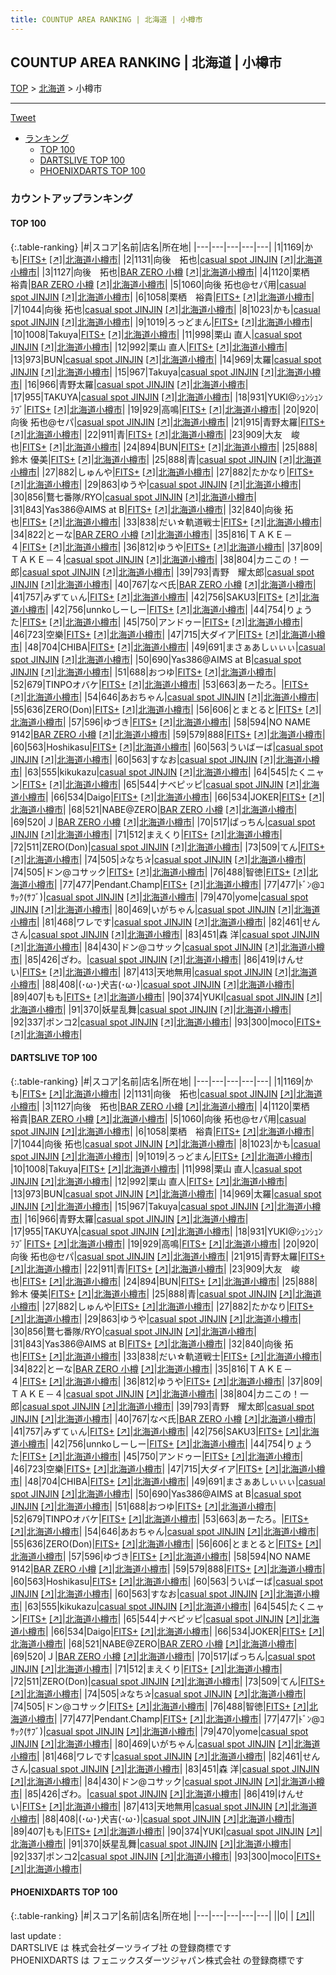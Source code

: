 ```yaml
---
title: COUNTUP AREA RANKING | 北海道 | 小樽市
---
```

## COUNTUP AREA RANKING | 北海道 | 小樽市

[TOP](/darts/rank/) > [北海道](/darts/rank/北海道/) > 小樽市

___

<a href="https://twitter.com/share?ref_src=twsrc%5Etfw" data-text="COUNTUP AREA RANKING | 北海道小樽市" class="twitter-share-button" data-hashtags="DARTSLIVE,PHOENIXDARTS,darts,ダーツ" data-show-count="false">Tweet</a>

* [ランキング](#カウントアップランキング)
    * [TOP 100](#top-100)
    * [DARTSLIVE TOP 100](#dartslive-top-100)
    * [PHOENIXDARTS TOP 100](#phoenixdarts-top-100)

### カウントアップランキング

#### TOP 100



{:.table-ranking}
|#|スコア|名前|店名|所在地|
|---|---|---|---|---|
|1|1169|<span class="rank-name-dl">かも</span>|<a href="/darts/rank/shops/c35c3e4b77df309d25d56fb0e5c39bac.html">FITS+</a> <a href="https://search.dartslive.com/jp/shop/c35c3e4b77df309d25d56fb0e5c39bac">[↗]</a>|<a href="/darts/rank/北海道/小樽市">北海道小樽市</a>|
|2|1131|<span class="rank-name-dl">向後　拓也</span>|<a href="/darts/rank/shops/b6fe9d88def422195f9f3321c1147265.html">casual spot JINJIN</a> <a href="https://search.dartslive.com/jp/shop/b6fe9d88def422195f9f3321c1147265">[↗]</a>|<a href="/darts/rank/北海道/小樽市">北海道小樽市</a>|
|3|1127|<span class="rank-name-dl">向後　拓也</span>|<a href="/darts/rank/shops/dd90430471ea4c3db21333aee1bd51e4.html">BAR ZERO 小樽</a> <a href="https://search.dartslive.com/jp/shop/dd90430471ea4c3db21333aee1bd51e4">[↗]</a>|<a href="/darts/rank/北海道/小樽市">北海道小樽市</a>|
|4|1120|<span class="rank-name-dl">栗栖　裕貴</span>|<a href="/darts/rank/shops/dd90430471ea4c3db21333aee1bd51e4.html">BAR ZERO 小樽</a> <a href="https://search.dartslive.com/jp/shop/dd90430471ea4c3db21333aee1bd51e4">[↗]</a>|<a href="/darts/rank/北海道/小樽市">北海道小樽市</a>|
|5|1060|<span class="rank-name-dl">向後 拓也@セパ用</span>|<a href="/darts/rank/shops/b6fe9d88def422195f9f3321c1147265.html">casual spot JINJIN</a> <a href="https://search.dartslive.com/jp/shop/b6fe9d88def422195f9f3321c1147265">[↗]</a>|<a href="/darts/rank/北海道/小樽市">北海道小樽市</a>|
|6|1058|<span class="rank-name-dl">栗栖　裕貴</span>|<a href="/darts/rank/shops/c35c3e4b77df309d25d56fb0e5c39bac.html">FITS+</a> <a href="https://search.dartslive.com/jp/shop/c35c3e4b77df309d25d56fb0e5c39bac">[↗]</a>|<a href="/darts/rank/北海道/小樽市">北海道小樽市</a>|
|7|1044|<span class="rank-name-dl">向後 拓也</span>|<a href="/darts/rank/shops/b6fe9d88def422195f9f3321c1147265.html">casual spot JINJIN</a> <a href="https://search.dartslive.com/jp/shop/b6fe9d88def422195f9f3321c1147265">[↗]</a>|<a href="/darts/rank/北海道/小樽市">北海道小樽市</a>|
|8|1023|<span class="rank-name-dl">かも</span>|<a href="/darts/rank/shops/b6fe9d88def422195f9f3321c1147265.html">casual spot JINJIN</a> <a href="https://search.dartslive.com/jp/shop/b6fe9d88def422195f9f3321c1147265">[↗]</a>|<a href="/darts/rank/北海道/小樽市">北海道小樽市</a>|
|9|1019|<span class="rank-name-dl">ろっどまん</span>|<a href="/darts/rank/shops/c35c3e4b77df309d25d56fb0e5c39bac.html">FITS+</a> <a href="https://search.dartslive.com/jp/shop/c35c3e4b77df309d25d56fb0e5c39bac">[↗]</a>|<a href="/darts/rank/北海道/小樽市">北海道小樽市</a>|
|10|1008|<span class="rank-name-dl">Takuya</span>|<a href="/darts/rank/shops/c35c3e4b77df309d25d56fb0e5c39bac.html">FITS+</a> <a href="https://search.dartslive.com/jp/shop/c35c3e4b77df309d25d56fb0e5c39bac">[↗]</a>|<a href="/darts/rank/北海道/小樽市">北海道小樽市</a>|
|11|998|<span class="rank-name-dl">栗山 直人</span>|<a href="/darts/rank/shops/b6fe9d88def422195f9f3321c1147265.html">casual spot JINJIN</a> <a href="https://search.dartslive.com/jp/shop/b6fe9d88def422195f9f3321c1147265">[↗]</a>|<a href="/darts/rank/北海道/小樽市">北海道小樽市</a>|
|12|992|<span class="rank-name-dl">栗山 直人</span>|<a href="/darts/rank/shops/c35c3e4b77df309d25d56fb0e5c39bac.html">FITS+</a> <a href="https://search.dartslive.com/jp/shop/c35c3e4b77df309d25d56fb0e5c39bac">[↗]</a>|<a href="/darts/rank/北海道/小樽市">北海道小樽市</a>|
|13|973|<span class="rank-name-dl">BUN</span>|<a href="/darts/rank/shops/b6fe9d88def422195f9f3321c1147265.html">casual spot JINJIN</a> <a href="https://search.dartslive.com/jp/shop/b6fe9d88def422195f9f3321c1147265">[↗]</a>|<a href="/darts/rank/北海道/小樽市">北海道小樽市</a>|
|14|969|<span class="rank-name-dl">太羅</span>|<a href="/darts/rank/shops/b6fe9d88def422195f9f3321c1147265.html">casual spot JINJIN</a> <a href="https://search.dartslive.com/jp/shop/b6fe9d88def422195f9f3321c1147265">[↗]</a>|<a href="/darts/rank/北海道/小樽市">北海道小樽市</a>|
|15|967|<span class="rank-name-dl">Takuya</span>|<a href="/darts/rank/shops/b6fe9d88def422195f9f3321c1147265.html">casual spot JINJIN</a> <a href="https://search.dartslive.com/jp/shop/b6fe9d88def422195f9f3321c1147265">[↗]</a>|<a href="/darts/rank/北海道/小樽市">北海道小樽市</a>|
|16|966|<span class="rank-name-dl">青野太羅</span>|<a href="/darts/rank/shops/b6fe9d88def422195f9f3321c1147265.html">casual spot JINJIN</a> <a href="https://search.dartslive.com/jp/shop/b6fe9d88def422195f9f3321c1147265">[↗]</a>|<a href="/darts/rank/北海道/小樽市">北海道小樽市</a>|
|17|955|<span class="rank-name-dl">TAKUYA</span>|<a href="/darts/rank/shops/b6fe9d88def422195f9f3321c1147265.html">casual spot JINJIN</a> <a href="https://search.dartslive.com/jp/shop/b6fe9d88def422195f9f3321c1147265">[↗]</a>|<a href="/darts/rank/北海道/小樽市">北海道小樽市</a>|
|18|931|<span class="rank-name-dl">YUKI@ｼｭﾝｼｭﾝﾗﾌﾞ</span>|<a href="/darts/rank/shops/c35c3e4b77df309d25d56fb0e5c39bac.html">FITS+</a> <a href="https://search.dartslive.com/jp/shop/c35c3e4b77df309d25d56fb0e5c39bac">[↗]</a>|<a href="/darts/rank/北海道/小樽市">北海道小樽市</a>|
|19|929|<span class="rank-name-dl">高鳴</span>|<a href="/darts/rank/shops/c35c3e4b77df309d25d56fb0e5c39bac.html">FITS+</a> <a href="https://search.dartslive.com/jp/shop/c35c3e4b77df309d25d56fb0e5c39bac">[↗]</a>|<a href="/darts/rank/北海道/小樽市">北海道小樽市</a>|
|20|920|<span class="rank-name-dl">向後 拓也@セパ</span>|<a href="/darts/rank/shops/b6fe9d88def422195f9f3321c1147265.html">casual spot JINJIN</a> <a href="https://search.dartslive.com/jp/shop/b6fe9d88def422195f9f3321c1147265">[↗]</a>|<a href="/darts/rank/北海道/小樽市">北海道小樽市</a>|
|21|915|<span class="rank-name-dl">青野太羅</span>|<a href="/darts/rank/shops/c35c3e4b77df309d25d56fb0e5c39bac.html">FITS+</a> <a href="https://search.dartslive.com/jp/shop/c35c3e4b77df309d25d56fb0e5c39bac">[↗]</a>|<a href="/darts/rank/北海道/小樽市">北海道小樽市</a>|
|22|911|<span class="rank-name-dl">青</span>|<a href="/darts/rank/shops/c35c3e4b77df309d25d56fb0e5c39bac.html">FITS+</a> <a href="https://search.dartslive.com/jp/shop/c35c3e4b77df309d25d56fb0e5c39bac">[↗]</a>|<a href="/darts/rank/北海道/小樽市">北海道小樽市</a>|
|23|909|<span class="rank-name-dl">大友　峻也</span>|<a href="/darts/rank/shops/c35c3e4b77df309d25d56fb0e5c39bac.html">FITS+</a> <a href="https://search.dartslive.com/jp/shop/c35c3e4b77df309d25d56fb0e5c39bac">[↗]</a>|<a href="/darts/rank/北海道/小樽市">北海道小樽市</a>|
|24|894|<span class="rank-name-dl">BUN</span>|<a href="/darts/rank/shops/c35c3e4b77df309d25d56fb0e5c39bac.html">FITS+</a> <a href="https://search.dartslive.com/jp/shop/c35c3e4b77df309d25d56fb0e5c39bac">[↗]</a>|<a href="/darts/rank/北海道/小樽市">北海道小樽市</a>|
|25|888|<span class="rank-name-dl">鈴木 優美</span>|<a href="/darts/rank/shops/c35c3e4b77df309d25d56fb0e5c39bac.html">FITS+</a> <a href="https://search.dartslive.com/jp/shop/c35c3e4b77df309d25d56fb0e5c39bac">[↗]</a>|<a href="/darts/rank/北海道/小樽市">北海道小樽市</a>|
|25|888|<span class="rank-name-dl">青</span>|<a href="/darts/rank/shops/b6fe9d88def422195f9f3321c1147265.html">casual spot JINJIN</a> <a href="https://search.dartslive.com/jp/shop/b6fe9d88def422195f9f3321c1147265">[↗]</a>|<a href="/darts/rank/北海道/小樽市">北海道小樽市</a>|
|27|882|<span class="rank-name-dl">しゅんや</span>|<a href="/darts/rank/shops/c35c3e4b77df309d25d56fb0e5c39bac.html">FITS+</a> <a href="https://search.dartslive.com/jp/shop/c35c3e4b77df309d25d56fb0e5c39bac">[↗]</a>|<a href="/darts/rank/北海道/小樽市">北海道小樽市</a>|
|27|882|<span class="rank-name-dl">たかなり</span>|<a href="/darts/rank/shops/c35c3e4b77df309d25d56fb0e5c39bac.html">FITS+</a> <a href="https://search.dartslive.com/jp/shop/c35c3e4b77df309d25d56fb0e5c39bac">[↗]</a>|<a href="/darts/rank/北海道/小樽市">北海道小樽市</a>|
|29|863|<span class="rank-name-dl">ゆうや</span>|<a href="/darts/rank/shops/b6fe9d88def422195f9f3321c1147265.html">casual spot JINJIN</a> <a href="https://search.dartslive.com/jp/shop/b6fe9d88def422195f9f3321c1147265">[↗]</a>|<a href="/darts/rank/北海道/小樽市">北海道小樽市</a>|
|30|856|<span class="rank-name-dl">鶩七番隊/RYO</span>|<a href="/darts/rank/shops/b6fe9d88def422195f9f3321c1147265.html">casual spot JINJIN</a> <a href="https://search.dartslive.com/jp/shop/b6fe9d88def422195f9f3321c1147265">[↗]</a>|<a href="/darts/rank/北海道/小樽市">北海道小樽市</a>|
|31|843|<span class="rank-name-dl">Yas386@AIMS at B</span>|<a href="/darts/rank/shops/c35c3e4b77df309d25d56fb0e5c39bac.html">FITS+</a> <a href="https://search.dartslive.com/jp/shop/c35c3e4b77df309d25d56fb0e5c39bac">[↗]</a>|<a href="/darts/rank/北海道/小樽市">北海道小樽市</a>|
|32|840|<span class="rank-name-dl">向後 拓也</span>|<a href="/darts/rank/shops/c35c3e4b77df309d25d56fb0e5c39bac.html">FITS+</a> <a href="https://search.dartslive.com/jp/shop/c35c3e4b77df309d25d56fb0e5c39bac">[↗]</a>|<a href="/darts/rank/北海道/小樽市">北海道小樽市</a>|
|33|838|<span class="rank-name-dl">だい☆軌道戦士</span>|<a href="/darts/rank/shops/c35c3e4b77df309d25d56fb0e5c39bac.html">FITS+</a> <a href="https://search.dartslive.com/jp/shop/c35c3e4b77df309d25d56fb0e5c39bac">[↗]</a>|<a href="/darts/rank/北海道/小樽市">北海道小樽市</a>|
|34|822|<span class="rank-name-dl">とーな</span>|<a href="/darts/rank/shops/dd90430471ea4c3db21333aee1bd51e4.html">BAR ZERO 小樽</a> <a href="https://search.dartslive.com/jp/shop/dd90430471ea4c3db21333aee1bd51e4">[↗]</a>|<a href="/darts/rank/北海道/小樽市">北海道小樽市</a>|
|35|816|<span class="rank-name-dl">ＴＡＫＥ－４</span>|<a href="/darts/rank/shops/c35c3e4b77df309d25d56fb0e5c39bac.html">FITS+</a> <a href="https://search.dartslive.com/jp/shop/c35c3e4b77df309d25d56fb0e5c39bac">[↗]</a>|<a href="/darts/rank/北海道/小樽市">北海道小樽市</a>|
|36|812|<span class="rank-name-dl">ゆうや</span>|<a href="/darts/rank/shops/c35c3e4b77df309d25d56fb0e5c39bac.html">FITS+</a> <a href="https://search.dartslive.com/jp/shop/c35c3e4b77df309d25d56fb0e5c39bac">[↗]</a>|<a href="/darts/rank/北海道/小樽市">北海道小樽市</a>|
|37|809|<span class="rank-name-dl">ＴＡＫＥ－４</span>|<a href="/darts/rank/shops/b6fe9d88def422195f9f3321c1147265.html">casual spot JINJIN</a> <a href="https://search.dartslive.com/jp/shop/b6fe9d88def422195f9f3321c1147265">[↗]</a>|<a href="/darts/rank/北海道/小樽市">北海道小樽市</a>|
|38|804|<span class="rank-name-dl">カニこの！一郎</span>|<a href="/darts/rank/shops/b6fe9d88def422195f9f3321c1147265.html">casual spot JINJIN</a> <a href="https://search.dartslive.com/jp/shop/b6fe9d88def422195f9f3321c1147265">[↗]</a>|<a href="/darts/rank/北海道/小樽市">北海道小樽市</a>|
|39|793|<span class="rank-name-dl">青野　耀太郎</span>|<a href="/darts/rank/shops/b6fe9d88def422195f9f3321c1147265.html">casual spot JINJIN</a> <a href="https://search.dartslive.com/jp/shop/b6fe9d88def422195f9f3321c1147265">[↗]</a>|<a href="/darts/rank/北海道/小樽市">北海道小樽市</a>|
|40|767|<span class="rank-name-dl">なべ氏</span>|<a href="/darts/rank/shops/dd90430471ea4c3db21333aee1bd51e4.html">BAR ZERO 小樽</a> <a href="https://search.dartslive.com/jp/shop/dd90430471ea4c3db21333aee1bd51e4">[↗]</a>|<a href="/darts/rank/北海道/小樽市">北海道小樽市</a>|
|41|757|<span class="rank-name-dl">みずてぃん</span>|<a href="/darts/rank/shops/c35c3e4b77df309d25d56fb0e5c39bac.html">FITS+</a> <a href="https://search.dartslive.com/jp/shop/c35c3e4b77df309d25d56fb0e5c39bac">[↗]</a>|<a href="/darts/rank/北海道/小樽市">北海道小樽市</a>|
|42|756|<span class="rank-name-dl">SAKU3</span>|<a href="/darts/rank/shops/c35c3e4b77df309d25d56fb0e5c39bac.html">FITS+</a> <a href="https://search.dartslive.com/jp/shop/c35c3e4b77df309d25d56fb0e5c39bac">[↗]</a>|<a href="/darts/rank/北海道/小樽市">北海道小樽市</a>|
|42|756|<span class="rank-name-dl">unnkoしーしー</span>|<a href="/darts/rank/shops/c35c3e4b77df309d25d56fb0e5c39bac.html">FITS+</a> <a href="https://search.dartslive.com/jp/shop/c35c3e4b77df309d25d56fb0e5c39bac">[↗]</a>|<a href="/darts/rank/北海道/小樽市">北海道小樽市</a>|
|44|754|<span class="rank-name-dl">りょうた</span>|<a href="/darts/rank/shops/c35c3e4b77df309d25d56fb0e5c39bac.html">FITS+</a> <a href="https://search.dartslive.com/jp/shop/c35c3e4b77df309d25d56fb0e5c39bac">[↗]</a>|<a href="/darts/rank/北海道/小樽市">北海道小樽市</a>|
|45|750|<span class="rank-name-dl">アンドゥー</span>|<a href="/darts/rank/shops/c35c3e4b77df309d25d56fb0e5c39bac.html">FITS+</a> <a href="https://search.dartslive.com/jp/shop/c35c3e4b77df309d25d56fb0e5c39bac">[↗]</a>|<a href="/darts/rank/北海道/小樽市">北海道小樽市</a>|
|46|723|<span class="rank-name-dl">空樂</span>|<a href="/darts/rank/shops/c35c3e4b77df309d25d56fb0e5c39bac.html">FITS+</a> <a href="https://search.dartslive.com/jp/shop/c35c3e4b77df309d25d56fb0e5c39bac">[↗]</a>|<a href="/darts/rank/北海道/小樽市">北海道小樽市</a>|
|47|715|<span class="rank-name-dl">大ダイア</span>|<a href="/darts/rank/shops/c35c3e4b77df309d25d56fb0e5c39bac.html">FITS+</a> <a href="https://search.dartslive.com/jp/shop/c35c3e4b77df309d25d56fb0e5c39bac">[↗]</a>|<a href="/darts/rank/北海道/小樽市">北海道小樽市</a>|
|48|704|<span class="rank-name-dl">CHIBA</span>|<a href="/darts/rank/shops/c35c3e4b77df309d25d56fb0e5c39bac.html">FITS+</a> <a href="https://search.dartslive.com/jp/shop/c35c3e4b77df309d25d56fb0e5c39bac">[↗]</a>|<a href="/darts/rank/北海道/小樽市">北海道小樽市</a>|
|49|691|<span class="rank-name-dl">まさぁあしぃぃぃ</span>|<a href="/darts/rank/shops/b6fe9d88def422195f9f3321c1147265.html">casual spot JINJIN</a> <a href="https://search.dartslive.com/jp/shop/b6fe9d88def422195f9f3321c1147265">[↗]</a>|<a href="/darts/rank/北海道/小樽市">北海道小樽市</a>|
|50|690|<span class="rank-name-dl">Yas386@AIMS at B</span>|<a href="/darts/rank/shops/b6fe9d88def422195f9f3321c1147265.html">casual spot JINJIN</a> <a href="https://search.dartslive.com/jp/shop/b6fe9d88def422195f9f3321c1147265">[↗]</a>|<a href="/darts/rank/北海道/小樽市">北海道小樽市</a>|
|51|688|<span class="rank-name-dl">おつゆ</span>|<a href="/darts/rank/shops/c35c3e4b77df309d25d56fb0e5c39bac.html">FITS+</a> <a href="https://search.dartslive.com/jp/shop/c35c3e4b77df309d25d56fb0e5c39bac">[↗]</a>|<a href="/darts/rank/北海道/小樽市">北海道小樽市</a>|
|52|679|<span class="rank-name-dl">TINPOオバケ</span>|<a href="/darts/rank/shops/c35c3e4b77df309d25d56fb0e5c39bac.html">FITS+</a> <a href="https://search.dartslive.com/jp/shop/c35c3e4b77df309d25d56fb0e5c39bac">[↗]</a>|<a href="/darts/rank/北海道/小樽市">北海道小樽市</a>|
|53|663|<span class="rank-name-dl">あーたろ。</span>|<a href="/darts/rank/shops/c35c3e4b77df309d25d56fb0e5c39bac.html">FITS+</a> <a href="https://search.dartslive.com/jp/shop/c35c3e4b77df309d25d56fb0e5c39bac">[↗]</a>|<a href="/darts/rank/北海道/小樽市">北海道小樽市</a>|
|54|646|<span class="rank-name-dl">あおちゃん</span>|<a href="/darts/rank/shops/b6fe9d88def422195f9f3321c1147265.html">casual spot JINJIN</a> <a href="https://search.dartslive.com/jp/shop/b6fe9d88def422195f9f3321c1147265">[↗]</a>|<a href="/darts/rank/北海道/小樽市">北海道小樽市</a>|
|55|636|<span class="rank-name-dl">ZERO(Don)</span>|<a href="/darts/rank/shops/c35c3e4b77df309d25d56fb0e5c39bac.html">FITS+</a> <a href="https://search.dartslive.com/jp/shop/c35c3e4b77df309d25d56fb0e5c39bac">[↗]</a>|<a href="/darts/rank/北海道/小樽市">北海道小樽市</a>|
|56|606|<span class="rank-name-dl">とまとると</span>|<a href="/darts/rank/shops/c35c3e4b77df309d25d56fb0e5c39bac.html">FITS+</a> <a href="https://search.dartslive.com/jp/shop/c35c3e4b77df309d25d56fb0e5c39bac">[↗]</a>|<a href="/darts/rank/北海道/小樽市">北海道小樽市</a>|
|57|596|<span class="rank-name-dl">ゆづき</span>|<a href="/darts/rank/shops/c35c3e4b77df309d25d56fb0e5c39bac.html">FITS+</a> <a href="https://search.dartslive.com/jp/shop/c35c3e4b77df309d25d56fb0e5c39bac">[↗]</a>|<a href="/darts/rank/北海道/小樽市">北海道小樽市</a>|
|58|594|<span class="rank-name-dl">NO NAME 9142</span>|<a href="/darts/rank/shops/dd90430471ea4c3db21333aee1bd51e4.html">BAR ZERO 小樽</a> <a href="https://search.dartslive.com/jp/shop/dd90430471ea4c3db21333aee1bd51e4">[↗]</a>|<a href="/darts/rank/北海道/小樽市">北海道小樽市</a>|
|59|579|<span class="rank-name-dl">888</span>|<a href="/darts/rank/shops/c35c3e4b77df309d25d56fb0e5c39bac.html">FITS+</a> <a href="https://search.dartslive.com/jp/shop/c35c3e4b77df309d25d56fb0e5c39bac">[↗]</a>|<a href="/darts/rank/北海道/小樽市">北海道小樽市</a>|
|60|563|<span class="rank-name-dl">Hoshikasu</span>|<a href="/darts/rank/shops/c35c3e4b77df309d25d56fb0e5c39bac.html">FITS+</a> <a href="https://search.dartslive.com/jp/shop/c35c3e4b77df309d25d56fb0e5c39bac">[↗]</a>|<a href="/darts/rank/北海道/小樽市">北海道小樽市</a>|
|60|563|<span class="rank-name-dl">ういばーば</span>|<a href="/darts/rank/shops/b6fe9d88def422195f9f3321c1147265.html">casual spot JINJIN</a> <a href="https://search.dartslive.com/jp/shop/b6fe9d88def422195f9f3321c1147265">[↗]</a>|<a href="/darts/rank/北海道/小樽市">北海道小樽市</a>|
|60|563|<span class="rank-name-dl">すなお</span>|<a href="/darts/rank/shops/b6fe9d88def422195f9f3321c1147265.html">casual spot JINJIN</a> <a href="https://search.dartslive.com/jp/shop/b6fe9d88def422195f9f3321c1147265">[↗]</a>|<a href="/darts/rank/北海道/小樽市">北海道小樽市</a>|
|63|555|<span class="rank-name-dl">kikukazu</span>|<a href="/darts/rank/shops/b6fe9d88def422195f9f3321c1147265.html">casual spot JINJIN</a> <a href="https://search.dartslive.com/jp/shop/b6fe9d88def422195f9f3321c1147265">[↗]</a>|<a href="/darts/rank/北海道/小樽市">北海道小樽市</a>|
|64|545|<span class="rank-name-dl">たくニャン</span>|<a href="/darts/rank/shops/c35c3e4b77df309d25d56fb0e5c39bac.html">FITS+</a> <a href="https://search.dartslive.com/jp/shop/c35c3e4b77df309d25d56fb0e5c39bac">[↗]</a>|<a href="/darts/rank/北海道/小樽市">北海道小樽市</a>|
|65|544|<span class="rank-name-dl">ナベピッピ</span>|<a href="/darts/rank/shops/b6fe9d88def422195f9f3321c1147265.html">casual spot JINJIN</a> <a href="https://search.dartslive.com/jp/shop/b6fe9d88def422195f9f3321c1147265">[↗]</a>|<a href="/darts/rank/北海道/小樽市">北海道小樽市</a>|
|66|534|<span class="rank-name-dl">Daigo</span>|<a href="/darts/rank/shops/c35c3e4b77df309d25d56fb0e5c39bac.html">FITS+</a> <a href="https://search.dartslive.com/jp/shop/c35c3e4b77df309d25d56fb0e5c39bac">[↗]</a>|<a href="/darts/rank/北海道/小樽市">北海道小樽市</a>|
|66|534|<span class="rank-name-dl">JOKER</span>|<a href="/darts/rank/shops/c35c3e4b77df309d25d56fb0e5c39bac.html">FITS+</a> <a href="https://search.dartslive.com/jp/shop/c35c3e4b77df309d25d56fb0e5c39bac">[↗]</a>|<a href="/darts/rank/北海道/小樽市">北海道小樽市</a>|
|68|521|<span class="rank-name-dl">NABE@ZERO</span>|<a href="/darts/rank/shops/dd90430471ea4c3db21333aee1bd51e4.html">BAR ZERO 小樽</a> <a href="https://search.dartslive.com/jp/shop/dd90430471ea4c3db21333aee1bd51e4">[↗]</a>|<a href="/darts/rank/北海道/小樽市">北海道小樽市</a>|
|69|520|<span class="rank-name-dl">Ｊ</span>|<a href="/darts/rank/shops/dd90430471ea4c3db21333aee1bd51e4.html">BAR ZERO 小樽</a> <a href="https://search.dartslive.com/jp/shop/dd90430471ea4c3db21333aee1bd51e4">[↗]</a>|<a href="/darts/rank/北海道/小樽市">北海道小樽市</a>|
|70|517|<span class="rank-name-dl">ぱっちん</span>|<a href="/darts/rank/shops/b6fe9d88def422195f9f3321c1147265.html">casual spot JINJIN</a> <a href="https://search.dartslive.com/jp/shop/b6fe9d88def422195f9f3321c1147265">[↗]</a>|<a href="/darts/rank/北海道/小樽市">北海道小樽市</a>|
|71|512|<span class="rank-name-dl">まえくり</span>|<a href="/darts/rank/shops/c35c3e4b77df309d25d56fb0e5c39bac.html">FITS+</a> <a href="https://search.dartslive.com/jp/shop/c35c3e4b77df309d25d56fb0e5c39bac">[↗]</a>|<a href="/darts/rank/北海道/小樽市">北海道小樽市</a>|
|72|511|<span class="rank-name-dl">ZERO(Don)</span>|<a href="/darts/rank/shops/b6fe9d88def422195f9f3321c1147265.html">casual spot JINJIN</a> <a href="https://search.dartslive.com/jp/shop/b6fe9d88def422195f9f3321c1147265">[↗]</a>|<a href="/darts/rank/北海道/小樽市">北海道小樽市</a>|
|73|509|<span class="rank-name-dl">てん</span>|<a href="/darts/rank/shops/c35c3e4b77df309d25d56fb0e5c39bac.html">FITS+</a> <a href="https://search.dartslive.com/jp/shop/c35c3e4b77df309d25d56fb0e5c39bac">[↗]</a>|<a href="/darts/rank/北海道/小樽市">北海道小樽市</a>|
|74|505|<span class="rank-name-dl">✰なち✰</span>|<a href="/darts/rank/shops/b6fe9d88def422195f9f3321c1147265.html">casual spot JINJIN</a> <a href="https://search.dartslive.com/jp/shop/b6fe9d88def422195f9f3321c1147265">[↗]</a>|<a href="/darts/rank/北海道/小樽市">北海道小樽市</a>|
|74|505|<span class="rank-name-dl">ドン@コサック</span>|<a href="/darts/rank/shops/c35c3e4b77df309d25d56fb0e5c39bac.html">FITS+</a> <a href="https://search.dartslive.com/jp/shop/c35c3e4b77df309d25d56fb0e5c39bac">[↗]</a>|<a href="/darts/rank/北海道/小樽市">北海道小樽市</a>|
|76|488|<span class="rank-name-dl">智徳</span>|<a href="/darts/rank/shops/c35c3e4b77df309d25d56fb0e5c39bac.html">FITS+</a> <a href="https://search.dartslive.com/jp/shop/c35c3e4b77df309d25d56fb0e5c39bac">[↗]</a>|<a href="/darts/rank/北海道/小樽市">北海道小樽市</a>|
|77|477|<span class="rank-name-dl">Pendant.Champ</span>|<a href="/darts/rank/shops/c35c3e4b77df309d25d56fb0e5c39bac.html">FITS+</a> <a href="https://search.dartslive.com/jp/shop/c35c3e4b77df309d25d56fb0e5c39bac">[↗]</a>|<a href="/darts/rank/北海道/小樽市">北海道小樽市</a>|
|77|477|<span class="rank-name-dl">ﾄﾞﾝ@ｺｻｯｸ(ｻﾌﾞ)</span>|<a href="/darts/rank/shops/b6fe9d88def422195f9f3321c1147265.html">casual spot JINJIN</a> <a href="https://search.dartslive.com/jp/shop/b6fe9d88def422195f9f3321c1147265">[↗]</a>|<a href="/darts/rank/北海道/小樽市">北海道小樽市</a>|
|79|470|<span class="rank-name-dl">yome</span>|<a href="/darts/rank/shops/b6fe9d88def422195f9f3321c1147265.html">casual spot JINJIN</a> <a href="https://search.dartslive.com/jp/shop/b6fe9d88def422195f9f3321c1147265">[↗]</a>|<a href="/darts/rank/北海道/小樽市">北海道小樽市</a>|
|80|469|<span class="rank-name-dl">いがちゃん</span>|<a href="/darts/rank/shops/b6fe9d88def422195f9f3321c1147265.html">casual spot JINJIN</a> <a href="https://search.dartslive.com/jp/shop/b6fe9d88def422195f9f3321c1147265">[↗]</a>|<a href="/darts/rank/北海道/小樽市">北海道小樽市</a>|
|81|468|<span class="rank-name-dl">ワレです</span>|<a href="/darts/rank/shops/b6fe9d88def422195f9f3321c1147265.html">casual spot JINJIN</a> <a href="https://search.dartslive.com/jp/shop/b6fe9d88def422195f9f3321c1147265">[↗]</a>|<a href="/darts/rank/北海道/小樽市">北海道小樽市</a>|
|82|461|<span class="rank-name-dl">せんさん</span>|<a href="/darts/rank/shops/b6fe9d88def422195f9f3321c1147265.html">casual spot JINJIN</a> <a href="https://search.dartslive.com/jp/shop/b6fe9d88def422195f9f3321c1147265">[↗]</a>|<a href="/darts/rank/北海道/小樽市">北海道小樽市</a>|
|83|451|<span class="rank-name-dl">森 洋</span>|<a href="/darts/rank/shops/b6fe9d88def422195f9f3321c1147265.html">casual spot JINJIN</a> <a href="https://search.dartslive.com/jp/shop/b6fe9d88def422195f9f3321c1147265">[↗]</a>|<a href="/darts/rank/北海道/小樽市">北海道小樽市</a>|
|84|430|<span class="rank-name-dl">ドン@コサック</span>|<a href="/darts/rank/shops/b6fe9d88def422195f9f3321c1147265.html">casual spot JINJIN</a> <a href="https://search.dartslive.com/jp/shop/b6fe9d88def422195f9f3321c1147265">[↗]</a>|<a href="/darts/rank/北海道/小樽市">北海道小樽市</a>|
|85|426|<span class="rank-name-dl">ざわ。</span>|<a href="/darts/rank/shops/b6fe9d88def422195f9f3321c1147265.html">casual spot JINJIN</a> <a href="https://search.dartslive.com/jp/shop/b6fe9d88def422195f9f3321c1147265">[↗]</a>|<a href="/darts/rank/北海道/小樽市">北海道小樽市</a>|
|86|419|<span class="rank-name-dl">けんせい</span>|<a href="/darts/rank/shops/c35c3e4b77df309d25d56fb0e5c39bac.html">FITS+</a> <a href="https://search.dartslive.com/jp/shop/c35c3e4b77df309d25d56fb0e5c39bac">[↗]</a>|<a href="/darts/rank/北海道/小樽市">北海道小樽市</a>|
|87|413|<span class="rank-name-dl">天地無用</span>|<a href="/darts/rank/shops/b6fe9d88def422195f9f3321c1147265.html">casual spot JINJIN</a> <a href="https://search.dartslive.com/jp/shop/b6fe9d88def422195f9f3321c1147265">[↗]</a>|<a href="/darts/rank/北海道/小樽市">北海道小樽市</a>|
|88|408|<span class="rank-name-dl">(･ω･)犬吉(･ω･)</span>|<a href="/darts/rank/shops/b6fe9d88def422195f9f3321c1147265.html">casual spot JINJIN</a> <a href="https://search.dartslive.com/jp/shop/b6fe9d88def422195f9f3321c1147265">[↗]</a>|<a href="/darts/rank/北海道/小樽市">北海道小樽市</a>|
|89|407|<span class="rank-name-dl">もも</span>|<a href="/darts/rank/shops/c35c3e4b77df309d25d56fb0e5c39bac.html">FITS+</a> <a href="https://search.dartslive.com/jp/shop/c35c3e4b77df309d25d56fb0e5c39bac">[↗]</a>|<a href="/darts/rank/北海道/小樽市">北海道小樽市</a>|
|90|374|<span class="rank-name-dl">YUKI</span>|<a href="/darts/rank/shops/b6fe9d88def422195f9f3321c1147265.html">casual spot JINJIN</a> <a href="https://search.dartslive.com/jp/shop/b6fe9d88def422195f9f3321c1147265">[↗]</a>|<a href="/darts/rank/北海道/小樽市">北海道小樽市</a>|
|91|370|<span class="rank-name-dl">妖星乱舞</span>|<a href="/darts/rank/shops/b6fe9d88def422195f9f3321c1147265.html">casual spot JINJIN</a> <a href="https://search.dartslive.com/jp/shop/b6fe9d88def422195f9f3321c1147265">[↗]</a>|<a href="/darts/rank/北海道/小樽市">北海道小樽市</a>|
|92|337|<span class="rank-name-dl">ポンコ2</span>|<a href="/darts/rank/shops/b6fe9d88def422195f9f3321c1147265.html">casual spot JINJIN</a> <a href="https://search.dartslive.com/jp/shop/b6fe9d88def422195f9f3321c1147265">[↗]</a>|<a href="/darts/rank/北海道/小樽市">北海道小樽市</a>|
|93|300|<span class="rank-name-dl">moco</span>|<a href="/darts/rank/shops/c35c3e4b77df309d25d56fb0e5c39bac.html">FITS+</a> <a href="https://search.dartslive.com/jp/shop/c35c3e4b77df309d25d56fb0e5c39bac">[↗]</a>|<a href="/darts/rank/北海道/小樽市">北海道小樽市</a>|


#### DARTSLIVE TOP 100



{:.table-ranking}
|#|スコア|名前|店名|所在地|
|---|---|---|---|---|
|1|1169|<span class="rank-name-dl">かも</span>|<a href="/darts/rank/shops/c35c3e4b77df309d25d56fb0e5c39bac.html">FITS+</a> <a href="https://search.dartslive.com/jp/shop/c35c3e4b77df309d25d56fb0e5c39bac">[↗]</a>|<a href="/darts/rank/北海道/小樽市">北海道小樽市</a>|
|2|1131|<span class="rank-name-dl">向後　拓也</span>|<a href="/darts/rank/shops/b6fe9d88def422195f9f3321c1147265.html">casual spot JINJIN</a> <a href="https://search.dartslive.com/jp/shop/b6fe9d88def422195f9f3321c1147265">[↗]</a>|<a href="/darts/rank/北海道/小樽市">北海道小樽市</a>|
|3|1127|<span class="rank-name-dl">向後　拓也</span>|<a href="/darts/rank/shops/dd90430471ea4c3db21333aee1bd51e4.html">BAR ZERO 小樽</a> <a href="https://search.dartslive.com/jp/shop/dd90430471ea4c3db21333aee1bd51e4">[↗]</a>|<a href="/darts/rank/北海道/小樽市">北海道小樽市</a>|
|4|1120|<span class="rank-name-dl">栗栖　裕貴</span>|<a href="/darts/rank/shops/dd90430471ea4c3db21333aee1bd51e4.html">BAR ZERO 小樽</a> <a href="https://search.dartslive.com/jp/shop/dd90430471ea4c3db21333aee1bd51e4">[↗]</a>|<a href="/darts/rank/北海道/小樽市">北海道小樽市</a>|
|5|1060|<span class="rank-name-dl">向後 拓也@セパ用</span>|<a href="/darts/rank/shops/b6fe9d88def422195f9f3321c1147265.html">casual spot JINJIN</a> <a href="https://search.dartslive.com/jp/shop/b6fe9d88def422195f9f3321c1147265">[↗]</a>|<a href="/darts/rank/北海道/小樽市">北海道小樽市</a>|
|6|1058|<span class="rank-name-dl">栗栖　裕貴</span>|<a href="/darts/rank/shops/c35c3e4b77df309d25d56fb0e5c39bac.html">FITS+</a> <a href="https://search.dartslive.com/jp/shop/c35c3e4b77df309d25d56fb0e5c39bac">[↗]</a>|<a href="/darts/rank/北海道/小樽市">北海道小樽市</a>|
|7|1044|<span class="rank-name-dl">向後 拓也</span>|<a href="/darts/rank/shops/b6fe9d88def422195f9f3321c1147265.html">casual spot JINJIN</a> <a href="https://search.dartslive.com/jp/shop/b6fe9d88def422195f9f3321c1147265">[↗]</a>|<a href="/darts/rank/北海道/小樽市">北海道小樽市</a>|
|8|1023|<span class="rank-name-dl">かも</span>|<a href="/darts/rank/shops/b6fe9d88def422195f9f3321c1147265.html">casual spot JINJIN</a> <a href="https://search.dartslive.com/jp/shop/b6fe9d88def422195f9f3321c1147265">[↗]</a>|<a href="/darts/rank/北海道/小樽市">北海道小樽市</a>|
|9|1019|<span class="rank-name-dl">ろっどまん</span>|<a href="/darts/rank/shops/c35c3e4b77df309d25d56fb0e5c39bac.html">FITS+</a> <a href="https://search.dartslive.com/jp/shop/c35c3e4b77df309d25d56fb0e5c39bac">[↗]</a>|<a href="/darts/rank/北海道/小樽市">北海道小樽市</a>|
|10|1008|<span class="rank-name-dl">Takuya</span>|<a href="/darts/rank/shops/c35c3e4b77df309d25d56fb0e5c39bac.html">FITS+</a> <a href="https://search.dartslive.com/jp/shop/c35c3e4b77df309d25d56fb0e5c39bac">[↗]</a>|<a href="/darts/rank/北海道/小樽市">北海道小樽市</a>|
|11|998|<span class="rank-name-dl">栗山 直人</span>|<a href="/darts/rank/shops/b6fe9d88def422195f9f3321c1147265.html">casual spot JINJIN</a> <a href="https://search.dartslive.com/jp/shop/b6fe9d88def422195f9f3321c1147265">[↗]</a>|<a href="/darts/rank/北海道/小樽市">北海道小樽市</a>|
|12|992|<span class="rank-name-dl">栗山 直人</span>|<a href="/darts/rank/shops/c35c3e4b77df309d25d56fb0e5c39bac.html">FITS+</a> <a href="https://search.dartslive.com/jp/shop/c35c3e4b77df309d25d56fb0e5c39bac">[↗]</a>|<a href="/darts/rank/北海道/小樽市">北海道小樽市</a>|
|13|973|<span class="rank-name-dl">BUN</span>|<a href="/darts/rank/shops/b6fe9d88def422195f9f3321c1147265.html">casual spot JINJIN</a> <a href="https://search.dartslive.com/jp/shop/b6fe9d88def422195f9f3321c1147265">[↗]</a>|<a href="/darts/rank/北海道/小樽市">北海道小樽市</a>|
|14|969|<span class="rank-name-dl">太羅</span>|<a href="/darts/rank/shops/b6fe9d88def422195f9f3321c1147265.html">casual spot JINJIN</a> <a href="https://search.dartslive.com/jp/shop/b6fe9d88def422195f9f3321c1147265">[↗]</a>|<a href="/darts/rank/北海道/小樽市">北海道小樽市</a>|
|15|967|<span class="rank-name-dl">Takuya</span>|<a href="/darts/rank/shops/b6fe9d88def422195f9f3321c1147265.html">casual spot JINJIN</a> <a href="https://search.dartslive.com/jp/shop/b6fe9d88def422195f9f3321c1147265">[↗]</a>|<a href="/darts/rank/北海道/小樽市">北海道小樽市</a>|
|16|966|<span class="rank-name-dl">青野太羅</span>|<a href="/darts/rank/shops/b6fe9d88def422195f9f3321c1147265.html">casual spot JINJIN</a> <a href="https://search.dartslive.com/jp/shop/b6fe9d88def422195f9f3321c1147265">[↗]</a>|<a href="/darts/rank/北海道/小樽市">北海道小樽市</a>|
|17|955|<span class="rank-name-dl">TAKUYA</span>|<a href="/darts/rank/shops/b6fe9d88def422195f9f3321c1147265.html">casual spot JINJIN</a> <a href="https://search.dartslive.com/jp/shop/b6fe9d88def422195f9f3321c1147265">[↗]</a>|<a href="/darts/rank/北海道/小樽市">北海道小樽市</a>|
|18|931|<span class="rank-name-dl">YUKI@ｼｭﾝｼｭﾝﾗﾌﾞ</span>|<a href="/darts/rank/shops/c35c3e4b77df309d25d56fb0e5c39bac.html">FITS+</a> <a href="https://search.dartslive.com/jp/shop/c35c3e4b77df309d25d56fb0e5c39bac">[↗]</a>|<a href="/darts/rank/北海道/小樽市">北海道小樽市</a>|
|19|929|<span class="rank-name-dl">高鳴</span>|<a href="/darts/rank/shops/c35c3e4b77df309d25d56fb0e5c39bac.html">FITS+</a> <a href="https://search.dartslive.com/jp/shop/c35c3e4b77df309d25d56fb0e5c39bac">[↗]</a>|<a href="/darts/rank/北海道/小樽市">北海道小樽市</a>|
|20|920|<span class="rank-name-dl">向後 拓也@セパ</span>|<a href="/darts/rank/shops/b6fe9d88def422195f9f3321c1147265.html">casual spot JINJIN</a> <a href="https://search.dartslive.com/jp/shop/b6fe9d88def422195f9f3321c1147265">[↗]</a>|<a href="/darts/rank/北海道/小樽市">北海道小樽市</a>|
|21|915|<span class="rank-name-dl">青野太羅</span>|<a href="/darts/rank/shops/c35c3e4b77df309d25d56fb0e5c39bac.html">FITS+</a> <a href="https://search.dartslive.com/jp/shop/c35c3e4b77df309d25d56fb0e5c39bac">[↗]</a>|<a href="/darts/rank/北海道/小樽市">北海道小樽市</a>|
|22|911|<span class="rank-name-dl">青</span>|<a href="/darts/rank/shops/c35c3e4b77df309d25d56fb0e5c39bac.html">FITS+</a> <a href="https://search.dartslive.com/jp/shop/c35c3e4b77df309d25d56fb0e5c39bac">[↗]</a>|<a href="/darts/rank/北海道/小樽市">北海道小樽市</a>|
|23|909|<span class="rank-name-dl">大友　峻也</span>|<a href="/darts/rank/shops/c35c3e4b77df309d25d56fb0e5c39bac.html">FITS+</a> <a href="https://search.dartslive.com/jp/shop/c35c3e4b77df309d25d56fb0e5c39bac">[↗]</a>|<a href="/darts/rank/北海道/小樽市">北海道小樽市</a>|
|24|894|<span class="rank-name-dl">BUN</span>|<a href="/darts/rank/shops/c35c3e4b77df309d25d56fb0e5c39bac.html">FITS+</a> <a href="https://search.dartslive.com/jp/shop/c35c3e4b77df309d25d56fb0e5c39bac">[↗]</a>|<a href="/darts/rank/北海道/小樽市">北海道小樽市</a>|
|25|888|<span class="rank-name-dl">鈴木 優美</span>|<a href="/darts/rank/shops/c35c3e4b77df309d25d56fb0e5c39bac.html">FITS+</a> <a href="https://search.dartslive.com/jp/shop/c35c3e4b77df309d25d56fb0e5c39bac">[↗]</a>|<a href="/darts/rank/北海道/小樽市">北海道小樽市</a>|
|25|888|<span class="rank-name-dl">青</span>|<a href="/darts/rank/shops/b6fe9d88def422195f9f3321c1147265.html">casual spot JINJIN</a> <a href="https://search.dartslive.com/jp/shop/b6fe9d88def422195f9f3321c1147265">[↗]</a>|<a href="/darts/rank/北海道/小樽市">北海道小樽市</a>|
|27|882|<span class="rank-name-dl">しゅんや</span>|<a href="/darts/rank/shops/c35c3e4b77df309d25d56fb0e5c39bac.html">FITS+</a> <a href="https://search.dartslive.com/jp/shop/c35c3e4b77df309d25d56fb0e5c39bac">[↗]</a>|<a href="/darts/rank/北海道/小樽市">北海道小樽市</a>|
|27|882|<span class="rank-name-dl">たかなり</span>|<a href="/darts/rank/shops/c35c3e4b77df309d25d56fb0e5c39bac.html">FITS+</a> <a href="https://search.dartslive.com/jp/shop/c35c3e4b77df309d25d56fb0e5c39bac">[↗]</a>|<a href="/darts/rank/北海道/小樽市">北海道小樽市</a>|
|29|863|<span class="rank-name-dl">ゆうや</span>|<a href="/darts/rank/shops/b6fe9d88def422195f9f3321c1147265.html">casual spot JINJIN</a> <a href="https://search.dartslive.com/jp/shop/b6fe9d88def422195f9f3321c1147265">[↗]</a>|<a href="/darts/rank/北海道/小樽市">北海道小樽市</a>|
|30|856|<span class="rank-name-dl">鶩七番隊/RYO</span>|<a href="/darts/rank/shops/b6fe9d88def422195f9f3321c1147265.html">casual spot JINJIN</a> <a href="https://search.dartslive.com/jp/shop/b6fe9d88def422195f9f3321c1147265">[↗]</a>|<a href="/darts/rank/北海道/小樽市">北海道小樽市</a>|
|31|843|<span class="rank-name-dl">Yas386@AIMS at B</span>|<a href="/darts/rank/shops/c35c3e4b77df309d25d56fb0e5c39bac.html">FITS+</a> <a href="https://search.dartslive.com/jp/shop/c35c3e4b77df309d25d56fb0e5c39bac">[↗]</a>|<a href="/darts/rank/北海道/小樽市">北海道小樽市</a>|
|32|840|<span class="rank-name-dl">向後 拓也</span>|<a href="/darts/rank/shops/c35c3e4b77df309d25d56fb0e5c39bac.html">FITS+</a> <a href="https://search.dartslive.com/jp/shop/c35c3e4b77df309d25d56fb0e5c39bac">[↗]</a>|<a href="/darts/rank/北海道/小樽市">北海道小樽市</a>|
|33|838|<span class="rank-name-dl">だい☆軌道戦士</span>|<a href="/darts/rank/shops/c35c3e4b77df309d25d56fb0e5c39bac.html">FITS+</a> <a href="https://search.dartslive.com/jp/shop/c35c3e4b77df309d25d56fb0e5c39bac">[↗]</a>|<a href="/darts/rank/北海道/小樽市">北海道小樽市</a>|
|34|822|<span class="rank-name-dl">とーな</span>|<a href="/darts/rank/shops/dd90430471ea4c3db21333aee1bd51e4.html">BAR ZERO 小樽</a> <a href="https://search.dartslive.com/jp/shop/dd90430471ea4c3db21333aee1bd51e4">[↗]</a>|<a href="/darts/rank/北海道/小樽市">北海道小樽市</a>|
|35|816|<span class="rank-name-dl">ＴＡＫＥ－４</span>|<a href="/darts/rank/shops/c35c3e4b77df309d25d56fb0e5c39bac.html">FITS+</a> <a href="https://search.dartslive.com/jp/shop/c35c3e4b77df309d25d56fb0e5c39bac">[↗]</a>|<a href="/darts/rank/北海道/小樽市">北海道小樽市</a>|
|36|812|<span class="rank-name-dl">ゆうや</span>|<a href="/darts/rank/shops/c35c3e4b77df309d25d56fb0e5c39bac.html">FITS+</a> <a href="https://search.dartslive.com/jp/shop/c35c3e4b77df309d25d56fb0e5c39bac">[↗]</a>|<a href="/darts/rank/北海道/小樽市">北海道小樽市</a>|
|37|809|<span class="rank-name-dl">ＴＡＫＥ－４</span>|<a href="/darts/rank/shops/b6fe9d88def422195f9f3321c1147265.html">casual spot JINJIN</a> <a href="https://search.dartslive.com/jp/shop/b6fe9d88def422195f9f3321c1147265">[↗]</a>|<a href="/darts/rank/北海道/小樽市">北海道小樽市</a>|
|38|804|<span class="rank-name-dl">カニこの！一郎</span>|<a href="/darts/rank/shops/b6fe9d88def422195f9f3321c1147265.html">casual spot JINJIN</a> <a href="https://search.dartslive.com/jp/shop/b6fe9d88def422195f9f3321c1147265">[↗]</a>|<a href="/darts/rank/北海道/小樽市">北海道小樽市</a>|
|39|793|<span class="rank-name-dl">青野　耀太郎</span>|<a href="/darts/rank/shops/b6fe9d88def422195f9f3321c1147265.html">casual spot JINJIN</a> <a href="https://search.dartslive.com/jp/shop/b6fe9d88def422195f9f3321c1147265">[↗]</a>|<a href="/darts/rank/北海道/小樽市">北海道小樽市</a>|
|40|767|<span class="rank-name-dl">なべ氏</span>|<a href="/darts/rank/shops/dd90430471ea4c3db21333aee1bd51e4.html">BAR ZERO 小樽</a> <a href="https://search.dartslive.com/jp/shop/dd90430471ea4c3db21333aee1bd51e4">[↗]</a>|<a href="/darts/rank/北海道/小樽市">北海道小樽市</a>|
|41|757|<span class="rank-name-dl">みずてぃん</span>|<a href="/darts/rank/shops/c35c3e4b77df309d25d56fb0e5c39bac.html">FITS+</a> <a href="https://search.dartslive.com/jp/shop/c35c3e4b77df309d25d56fb0e5c39bac">[↗]</a>|<a href="/darts/rank/北海道/小樽市">北海道小樽市</a>|
|42|756|<span class="rank-name-dl">SAKU3</span>|<a href="/darts/rank/shops/c35c3e4b77df309d25d56fb0e5c39bac.html">FITS+</a> <a href="https://search.dartslive.com/jp/shop/c35c3e4b77df309d25d56fb0e5c39bac">[↗]</a>|<a href="/darts/rank/北海道/小樽市">北海道小樽市</a>|
|42|756|<span class="rank-name-dl">unnkoしーしー</span>|<a href="/darts/rank/shops/c35c3e4b77df309d25d56fb0e5c39bac.html">FITS+</a> <a href="https://search.dartslive.com/jp/shop/c35c3e4b77df309d25d56fb0e5c39bac">[↗]</a>|<a href="/darts/rank/北海道/小樽市">北海道小樽市</a>|
|44|754|<span class="rank-name-dl">りょうた</span>|<a href="/darts/rank/shops/c35c3e4b77df309d25d56fb0e5c39bac.html">FITS+</a> <a href="https://search.dartslive.com/jp/shop/c35c3e4b77df309d25d56fb0e5c39bac">[↗]</a>|<a href="/darts/rank/北海道/小樽市">北海道小樽市</a>|
|45|750|<span class="rank-name-dl">アンドゥー</span>|<a href="/darts/rank/shops/c35c3e4b77df309d25d56fb0e5c39bac.html">FITS+</a> <a href="https://search.dartslive.com/jp/shop/c35c3e4b77df309d25d56fb0e5c39bac">[↗]</a>|<a href="/darts/rank/北海道/小樽市">北海道小樽市</a>|
|46|723|<span class="rank-name-dl">空樂</span>|<a href="/darts/rank/shops/c35c3e4b77df309d25d56fb0e5c39bac.html">FITS+</a> <a href="https://search.dartslive.com/jp/shop/c35c3e4b77df309d25d56fb0e5c39bac">[↗]</a>|<a href="/darts/rank/北海道/小樽市">北海道小樽市</a>|
|47|715|<span class="rank-name-dl">大ダイア</span>|<a href="/darts/rank/shops/c35c3e4b77df309d25d56fb0e5c39bac.html">FITS+</a> <a href="https://search.dartslive.com/jp/shop/c35c3e4b77df309d25d56fb0e5c39bac">[↗]</a>|<a href="/darts/rank/北海道/小樽市">北海道小樽市</a>|
|48|704|<span class="rank-name-dl">CHIBA</span>|<a href="/darts/rank/shops/c35c3e4b77df309d25d56fb0e5c39bac.html">FITS+</a> <a href="https://search.dartslive.com/jp/shop/c35c3e4b77df309d25d56fb0e5c39bac">[↗]</a>|<a href="/darts/rank/北海道/小樽市">北海道小樽市</a>|
|49|691|<span class="rank-name-dl">まさぁあしぃぃぃ</span>|<a href="/darts/rank/shops/b6fe9d88def422195f9f3321c1147265.html">casual spot JINJIN</a> <a href="https://search.dartslive.com/jp/shop/b6fe9d88def422195f9f3321c1147265">[↗]</a>|<a href="/darts/rank/北海道/小樽市">北海道小樽市</a>|
|50|690|<span class="rank-name-dl">Yas386@AIMS at B</span>|<a href="/darts/rank/shops/b6fe9d88def422195f9f3321c1147265.html">casual spot JINJIN</a> <a href="https://search.dartslive.com/jp/shop/b6fe9d88def422195f9f3321c1147265">[↗]</a>|<a href="/darts/rank/北海道/小樽市">北海道小樽市</a>|
|51|688|<span class="rank-name-dl">おつゆ</span>|<a href="/darts/rank/shops/c35c3e4b77df309d25d56fb0e5c39bac.html">FITS+</a> <a href="https://search.dartslive.com/jp/shop/c35c3e4b77df309d25d56fb0e5c39bac">[↗]</a>|<a href="/darts/rank/北海道/小樽市">北海道小樽市</a>|
|52|679|<span class="rank-name-dl">TINPOオバケ</span>|<a href="/darts/rank/shops/c35c3e4b77df309d25d56fb0e5c39bac.html">FITS+</a> <a href="https://search.dartslive.com/jp/shop/c35c3e4b77df309d25d56fb0e5c39bac">[↗]</a>|<a href="/darts/rank/北海道/小樽市">北海道小樽市</a>|
|53|663|<span class="rank-name-dl">あーたろ。</span>|<a href="/darts/rank/shops/c35c3e4b77df309d25d56fb0e5c39bac.html">FITS+</a> <a href="https://search.dartslive.com/jp/shop/c35c3e4b77df309d25d56fb0e5c39bac">[↗]</a>|<a href="/darts/rank/北海道/小樽市">北海道小樽市</a>|
|54|646|<span class="rank-name-dl">あおちゃん</span>|<a href="/darts/rank/shops/b6fe9d88def422195f9f3321c1147265.html">casual spot JINJIN</a> <a href="https://search.dartslive.com/jp/shop/b6fe9d88def422195f9f3321c1147265">[↗]</a>|<a href="/darts/rank/北海道/小樽市">北海道小樽市</a>|
|55|636|<span class="rank-name-dl">ZERO(Don)</span>|<a href="/darts/rank/shops/c35c3e4b77df309d25d56fb0e5c39bac.html">FITS+</a> <a href="https://search.dartslive.com/jp/shop/c35c3e4b77df309d25d56fb0e5c39bac">[↗]</a>|<a href="/darts/rank/北海道/小樽市">北海道小樽市</a>|
|56|606|<span class="rank-name-dl">とまとると</span>|<a href="/darts/rank/shops/c35c3e4b77df309d25d56fb0e5c39bac.html">FITS+</a> <a href="https://search.dartslive.com/jp/shop/c35c3e4b77df309d25d56fb0e5c39bac">[↗]</a>|<a href="/darts/rank/北海道/小樽市">北海道小樽市</a>|
|57|596|<span class="rank-name-dl">ゆづき</span>|<a href="/darts/rank/shops/c35c3e4b77df309d25d56fb0e5c39bac.html">FITS+</a> <a href="https://search.dartslive.com/jp/shop/c35c3e4b77df309d25d56fb0e5c39bac">[↗]</a>|<a href="/darts/rank/北海道/小樽市">北海道小樽市</a>|
|58|594|<span class="rank-name-dl">NO NAME 9142</span>|<a href="/darts/rank/shops/dd90430471ea4c3db21333aee1bd51e4.html">BAR ZERO 小樽</a> <a href="https://search.dartslive.com/jp/shop/dd90430471ea4c3db21333aee1bd51e4">[↗]</a>|<a href="/darts/rank/北海道/小樽市">北海道小樽市</a>|
|59|579|<span class="rank-name-dl">888</span>|<a href="/darts/rank/shops/c35c3e4b77df309d25d56fb0e5c39bac.html">FITS+</a> <a href="https://search.dartslive.com/jp/shop/c35c3e4b77df309d25d56fb0e5c39bac">[↗]</a>|<a href="/darts/rank/北海道/小樽市">北海道小樽市</a>|
|60|563|<span class="rank-name-dl">Hoshikasu</span>|<a href="/darts/rank/shops/c35c3e4b77df309d25d56fb0e5c39bac.html">FITS+</a> <a href="https://search.dartslive.com/jp/shop/c35c3e4b77df309d25d56fb0e5c39bac">[↗]</a>|<a href="/darts/rank/北海道/小樽市">北海道小樽市</a>|
|60|563|<span class="rank-name-dl">ういばーば</span>|<a href="/darts/rank/shops/b6fe9d88def422195f9f3321c1147265.html">casual spot JINJIN</a> <a href="https://search.dartslive.com/jp/shop/b6fe9d88def422195f9f3321c1147265">[↗]</a>|<a href="/darts/rank/北海道/小樽市">北海道小樽市</a>|
|60|563|<span class="rank-name-dl">すなお</span>|<a href="/darts/rank/shops/b6fe9d88def422195f9f3321c1147265.html">casual spot JINJIN</a> <a href="https://search.dartslive.com/jp/shop/b6fe9d88def422195f9f3321c1147265">[↗]</a>|<a href="/darts/rank/北海道/小樽市">北海道小樽市</a>|
|63|555|<span class="rank-name-dl">kikukazu</span>|<a href="/darts/rank/shops/b6fe9d88def422195f9f3321c1147265.html">casual spot JINJIN</a> <a href="https://search.dartslive.com/jp/shop/b6fe9d88def422195f9f3321c1147265">[↗]</a>|<a href="/darts/rank/北海道/小樽市">北海道小樽市</a>|
|64|545|<span class="rank-name-dl">たくニャン</span>|<a href="/darts/rank/shops/c35c3e4b77df309d25d56fb0e5c39bac.html">FITS+</a> <a href="https://search.dartslive.com/jp/shop/c35c3e4b77df309d25d56fb0e5c39bac">[↗]</a>|<a href="/darts/rank/北海道/小樽市">北海道小樽市</a>|
|65|544|<span class="rank-name-dl">ナベピッピ</span>|<a href="/darts/rank/shops/b6fe9d88def422195f9f3321c1147265.html">casual spot JINJIN</a> <a href="https://search.dartslive.com/jp/shop/b6fe9d88def422195f9f3321c1147265">[↗]</a>|<a href="/darts/rank/北海道/小樽市">北海道小樽市</a>|
|66|534|<span class="rank-name-dl">Daigo</span>|<a href="/darts/rank/shops/c35c3e4b77df309d25d56fb0e5c39bac.html">FITS+</a> <a href="https://search.dartslive.com/jp/shop/c35c3e4b77df309d25d56fb0e5c39bac">[↗]</a>|<a href="/darts/rank/北海道/小樽市">北海道小樽市</a>|
|66|534|<span class="rank-name-dl">JOKER</span>|<a href="/darts/rank/shops/c35c3e4b77df309d25d56fb0e5c39bac.html">FITS+</a> <a href="https://search.dartslive.com/jp/shop/c35c3e4b77df309d25d56fb0e5c39bac">[↗]</a>|<a href="/darts/rank/北海道/小樽市">北海道小樽市</a>|
|68|521|<span class="rank-name-dl">NABE@ZERO</span>|<a href="/darts/rank/shops/dd90430471ea4c3db21333aee1bd51e4.html">BAR ZERO 小樽</a> <a href="https://search.dartslive.com/jp/shop/dd90430471ea4c3db21333aee1bd51e4">[↗]</a>|<a href="/darts/rank/北海道/小樽市">北海道小樽市</a>|
|69|520|<span class="rank-name-dl">Ｊ</span>|<a href="/darts/rank/shops/dd90430471ea4c3db21333aee1bd51e4.html">BAR ZERO 小樽</a> <a href="https://search.dartslive.com/jp/shop/dd90430471ea4c3db21333aee1bd51e4">[↗]</a>|<a href="/darts/rank/北海道/小樽市">北海道小樽市</a>|
|70|517|<span class="rank-name-dl">ぱっちん</span>|<a href="/darts/rank/shops/b6fe9d88def422195f9f3321c1147265.html">casual spot JINJIN</a> <a href="https://search.dartslive.com/jp/shop/b6fe9d88def422195f9f3321c1147265">[↗]</a>|<a href="/darts/rank/北海道/小樽市">北海道小樽市</a>|
|71|512|<span class="rank-name-dl">まえくり</span>|<a href="/darts/rank/shops/c35c3e4b77df309d25d56fb0e5c39bac.html">FITS+</a> <a href="https://search.dartslive.com/jp/shop/c35c3e4b77df309d25d56fb0e5c39bac">[↗]</a>|<a href="/darts/rank/北海道/小樽市">北海道小樽市</a>|
|72|511|<span class="rank-name-dl">ZERO(Don)</span>|<a href="/darts/rank/shops/b6fe9d88def422195f9f3321c1147265.html">casual spot JINJIN</a> <a href="https://search.dartslive.com/jp/shop/b6fe9d88def422195f9f3321c1147265">[↗]</a>|<a href="/darts/rank/北海道/小樽市">北海道小樽市</a>|
|73|509|<span class="rank-name-dl">てん</span>|<a href="/darts/rank/shops/c35c3e4b77df309d25d56fb0e5c39bac.html">FITS+</a> <a href="https://search.dartslive.com/jp/shop/c35c3e4b77df309d25d56fb0e5c39bac">[↗]</a>|<a href="/darts/rank/北海道/小樽市">北海道小樽市</a>|
|74|505|<span class="rank-name-dl">✰なち✰</span>|<a href="/darts/rank/shops/b6fe9d88def422195f9f3321c1147265.html">casual spot JINJIN</a> <a href="https://search.dartslive.com/jp/shop/b6fe9d88def422195f9f3321c1147265">[↗]</a>|<a href="/darts/rank/北海道/小樽市">北海道小樽市</a>|
|74|505|<span class="rank-name-dl">ドン@コサック</span>|<a href="/darts/rank/shops/c35c3e4b77df309d25d56fb0e5c39bac.html">FITS+</a> <a href="https://search.dartslive.com/jp/shop/c35c3e4b77df309d25d56fb0e5c39bac">[↗]</a>|<a href="/darts/rank/北海道/小樽市">北海道小樽市</a>|
|76|488|<span class="rank-name-dl">智徳</span>|<a href="/darts/rank/shops/c35c3e4b77df309d25d56fb0e5c39bac.html">FITS+</a> <a href="https://search.dartslive.com/jp/shop/c35c3e4b77df309d25d56fb0e5c39bac">[↗]</a>|<a href="/darts/rank/北海道/小樽市">北海道小樽市</a>|
|77|477|<span class="rank-name-dl">Pendant.Champ</span>|<a href="/darts/rank/shops/c35c3e4b77df309d25d56fb0e5c39bac.html">FITS+</a> <a href="https://search.dartslive.com/jp/shop/c35c3e4b77df309d25d56fb0e5c39bac">[↗]</a>|<a href="/darts/rank/北海道/小樽市">北海道小樽市</a>|
|77|477|<span class="rank-name-dl">ﾄﾞﾝ@ｺｻｯｸ(ｻﾌﾞ)</span>|<a href="/darts/rank/shops/b6fe9d88def422195f9f3321c1147265.html">casual spot JINJIN</a> <a href="https://search.dartslive.com/jp/shop/b6fe9d88def422195f9f3321c1147265">[↗]</a>|<a href="/darts/rank/北海道/小樽市">北海道小樽市</a>|
|79|470|<span class="rank-name-dl">yome</span>|<a href="/darts/rank/shops/b6fe9d88def422195f9f3321c1147265.html">casual spot JINJIN</a> <a href="https://search.dartslive.com/jp/shop/b6fe9d88def422195f9f3321c1147265">[↗]</a>|<a href="/darts/rank/北海道/小樽市">北海道小樽市</a>|
|80|469|<span class="rank-name-dl">いがちゃん</span>|<a href="/darts/rank/shops/b6fe9d88def422195f9f3321c1147265.html">casual spot JINJIN</a> <a href="https://search.dartslive.com/jp/shop/b6fe9d88def422195f9f3321c1147265">[↗]</a>|<a href="/darts/rank/北海道/小樽市">北海道小樽市</a>|
|81|468|<span class="rank-name-dl">ワレです</span>|<a href="/darts/rank/shops/b6fe9d88def422195f9f3321c1147265.html">casual spot JINJIN</a> <a href="https://search.dartslive.com/jp/shop/b6fe9d88def422195f9f3321c1147265">[↗]</a>|<a href="/darts/rank/北海道/小樽市">北海道小樽市</a>|
|82|461|<span class="rank-name-dl">せんさん</span>|<a href="/darts/rank/shops/b6fe9d88def422195f9f3321c1147265.html">casual spot JINJIN</a> <a href="https://search.dartslive.com/jp/shop/b6fe9d88def422195f9f3321c1147265">[↗]</a>|<a href="/darts/rank/北海道/小樽市">北海道小樽市</a>|
|83|451|<span class="rank-name-dl">森 洋</span>|<a href="/darts/rank/shops/b6fe9d88def422195f9f3321c1147265.html">casual spot JINJIN</a> <a href="https://search.dartslive.com/jp/shop/b6fe9d88def422195f9f3321c1147265">[↗]</a>|<a href="/darts/rank/北海道/小樽市">北海道小樽市</a>|
|84|430|<span class="rank-name-dl">ドン@コサック</span>|<a href="/darts/rank/shops/b6fe9d88def422195f9f3321c1147265.html">casual spot JINJIN</a> <a href="https://search.dartslive.com/jp/shop/b6fe9d88def422195f9f3321c1147265">[↗]</a>|<a href="/darts/rank/北海道/小樽市">北海道小樽市</a>|
|85|426|<span class="rank-name-dl">ざわ。</span>|<a href="/darts/rank/shops/b6fe9d88def422195f9f3321c1147265.html">casual spot JINJIN</a> <a href="https://search.dartslive.com/jp/shop/b6fe9d88def422195f9f3321c1147265">[↗]</a>|<a href="/darts/rank/北海道/小樽市">北海道小樽市</a>|
|86|419|<span class="rank-name-dl">けんせい</span>|<a href="/darts/rank/shops/c35c3e4b77df309d25d56fb0e5c39bac.html">FITS+</a> <a href="https://search.dartslive.com/jp/shop/c35c3e4b77df309d25d56fb0e5c39bac">[↗]</a>|<a href="/darts/rank/北海道/小樽市">北海道小樽市</a>|
|87|413|<span class="rank-name-dl">天地無用</span>|<a href="/darts/rank/shops/b6fe9d88def422195f9f3321c1147265.html">casual spot JINJIN</a> <a href="https://search.dartslive.com/jp/shop/b6fe9d88def422195f9f3321c1147265">[↗]</a>|<a href="/darts/rank/北海道/小樽市">北海道小樽市</a>|
|88|408|<span class="rank-name-dl">(･ω･)犬吉(･ω･)</span>|<a href="/darts/rank/shops/b6fe9d88def422195f9f3321c1147265.html">casual spot JINJIN</a> <a href="https://search.dartslive.com/jp/shop/b6fe9d88def422195f9f3321c1147265">[↗]</a>|<a href="/darts/rank/北海道/小樽市">北海道小樽市</a>|
|89|407|<span class="rank-name-dl">もも</span>|<a href="/darts/rank/shops/c35c3e4b77df309d25d56fb0e5c39bac.html">FITS+</a> <a href="https://search.dartslive.com/jp/shop/c35c3e4b77df309d25d56fb0e5c39bac">[↗]</a>|<a href="/darts/rank/北海道/小樽市">北海道小樽市</a>|
|90|374|<span class="rank-name-dl">YUKI</span>|<a href="/darts/rank/shops/b6fe9d88def422195f9f3321c1147265.html">casual spot JINJIN</a> <a href="https://search.dartslive.com/jp/shop/b6fe9d88def422195f9f3321c1147265">[↗]</a>|<a href="/darts/rank/北海道/小樽市">北海道小樽市</a>|
|91|370|<span class="rank-name-dl">妖星乱舞</span>|<a href="/darts/rank/shops/b6fe9d88def422195f9f3321c1147265.html">casual spot JINJIN</a> <a href="https://search.dartslive.com/jp/shop/b6fe9d88def422195f9f3321c1147265">[↗]</a>|<a href="/darts/rank/北海道/小樽市">北海道小樽市</a>|
|92|337|<span class="rank-name-dl">ポンコ2</span>|<a href="/darts/rank/shops/b6fe9d88def422195f9f3321c1147265.html">casual spot JINJIN</a> <a href="https://search.dartslive.com/jp/shop/b6fe9d88def422195f9f3321c1147265">[↗]</a>|<a href="/darts/rank/北海道/小樽市">北海道小樽市</a>|
|93|300|<span class="rank-name-dl">moco</span>|<a href="/darts/rank/shops/c35c3e4b77df309d25d56fb0e5c39bac.html">FITS+</a> <a href="https://search.dartslive.com/jp/shop/c35c3e4b77df309d25d56fb0e5c39bac">[↗]</a>|<a href="/darts/rank/北海道/小樽市">北海道小樽市</a>|


#### PHOENIXDARTS TOP 100



{:.table-ranking}
|#|スコア|名前|店名|所在地|
|---|---|---|---|---|
||0|<span class="rank-name-dl"> </span>|<a href="/darts/rank/shops/.html"></a> <a href="">[↗]</a>|<a href="/darts/rank//"></a>|


<div class="footer border-top border-gray-light mt-5 pt-3 text-right text-gray">
    last update : <span style="font-weight: italic" id="foot_last_modified"></span><br />
    DARTSLIVE は 株式会社ダーツライブ社 の登録商標です<br />
    PHOENIXDARTS は フェニックスダーツジャパン株式会社 の登録商標です<br />
</div>

<script src="https://cdnjs.cloudflare.com/ajax/libs/jquery.tablesorter/2.31.3/js/jquery.tablesorter.min.js" integrity="sha512-qzgd5cYSZcosqpzpn7zF2ZId8f/8CHmFKZ8j7mU4OUXTNRd5g+ZHBPsgKEwoqxCtdQvExE5LprwwPAgoicguNg==" crossorigin="anonymous" referrerpolicy="no-referrer"></script>
<link rel="stylesheet" href="https://cdnjs.cloudflare.com/ajax/libs/jquery.tablesorter/2.31.3/css/theme.default.min.css" integrity="sha512-wghhOJkjQX0Lh3NSWvNKeZ0ZpNn+SPVXX1Qyc9OCaogADktxrBiBdKGDoqVUOyhStvMBmJQ8ZdMHiR3wuEq8+w==" crossorigin="anonymous" referrerpolicy="no-referrer" />
<script>
$(function() {
    $(".table-ranking").tablesorter({sortList:[[0, 0]]});
    $("#foot_last_modified").text(formatDate(new Date(document.lastModified), 'yyyy-MM-dd HH:mm:ss'));
});
</script>

<script async src="https://platform.twitter.com/widgets.js" charset="utf-8"></script>